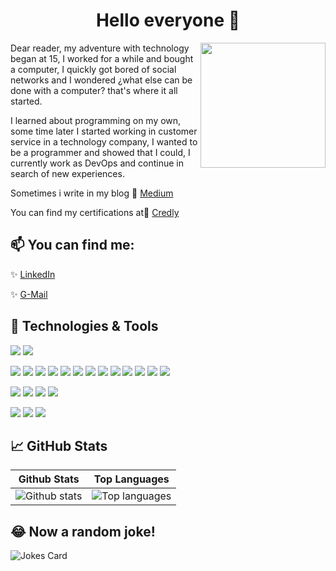 <h1 align="center"> Hello everyone 👋 </h1>

<img align='right' src='https://user-images.githubusercontent.com/5713670/87202985-820dcb80-c2b6-11ea-9f56-7ec461c497c3.gif' width='200"'>

Dear reader, my adventure with technology began at 15, I worked for a while and bought a computer, I quickly got bored of social networks and I wondered ¿what else can be done with a computer? that's where it all started.

I learned about programming on my own, some time later I started working in customer service in a technology company, I wanted to be a programmer and showed that I could, I currently work as DevOps and continue in search of new experiences. 

Sometimes i write in my blog 💬 [Medium](https://medium.com/@alan6arley)

You can find my certifications at📜 [Credly](https://www.credly.com/users/alan-arley-contreras/badges)

## 📫 You can find me: 
✨ [LinkedIn](https://www.linkedin.com/in/alan6arley/)

✨ [G-Mail](mailto:alan6arley@gmail.com?subject=[GitHub]%20Source%20ReadMe%20Profile)

## 🔧 Technologies & Tools
<!-- Icons from: https://simpleicons.org/ -->
![](https://img.shields.io/badge/OS-Windows-informational?style=flat&logo=windows&logoColor=white&color=2bbc8a)
![](https://img.shields.io/badge/OS-Linux-informational?style=flat&logo=linux&logoColor=white&color=2bbc8a)

![](https://img.shields.io/badge/Tools-Azure-informational?style=flat&logo=microsoftazure&logoColor=white&color=2bbc8a)
![](https://img.shields.io/badge/Tools-AzDevOps-informational?style=flat&logo=azuredevops&logoColor=white&color=2bbc8a)
![](https://img.shields.io/badge/Tools-AzPipelines-informational?style=flat&logo=azurepipelines&logoColor=white&color=2bbc8a)
![](https://img.shields.io/badge/Tools-GitHub-informational?style=flat&logo=github&logoColor=white&color=2bbc8a)
![](https://img.shields.io/badge/Tools-.NET-informational?style=flat&logo=dotnet&logoColor=white&color=2bbc8a)
![](https://img.shields.io/badge/Tools-Docker-informational?style=flat&logo=docker&logoColor=white&color=2bbc8a)
![](https://img.shields.io/badge/Tools-Kubernetes-informational?style=flat&logo=kubernetes&logoColor=white&color=2bbc8a)
![](https://img.shields.io/badge/Tools-Terraform-informational?style=flat&logo=terraform&logoColor=white&color=2bbc8a)
![](https://img.shields.io/badge/Tools-TeamCity-informational?style=flat&logo=teamcity&logoColor=white&color=2bbc8a)
![](https://img.shields.io/badge/Tools-Datadog-informational?style=flat&logo=datadog&logoColor=white&color=2bbc8a)
![](https://img.shields.io/badge/Tools-NewRelic-informational?style=flat&logo=newrelic&logoColor=white&color=2bbc8a)
![](https://img.shields.io/badge/Tools-VisualStudio-informational?style=flat&logo=visualstudio&logoColor=white&color=2bbc8a)
![](https://img.shields.io/badge/Tools-IIS-informational?style=flat&logo=webauthn&logoColor=white&color=2bbc8a)

![](https://img.shields.io/badge/Code-HTML-informational?style=flat&logo=html5&logoColor=white&color=2bbc8a)
![](https://img.shields.io/badge/Code-CSS-informational?style=flat&logo=css3&logoColor=white&color=2bbc8a)
![](https://img.shields.io/badge/Code-CSharp-informational?style=flat&logo=csharp&logoColor=white&color=2bbc8a)
![](https://img.shields.io/badge/Code-Angular-informational?style=flat&logo=angular&logoColor=white&color=2bbc8a)

![](https://img.shields.io/badge/Scripting-SQL-informational?style=flat&logo=microsoftsqlserver&logoColor=white&color=2bbc8a)
![](https://img.shields.io/badge/Scripting-MySQL-informational?style=flat&logo=mysql&logoColor=white&color=2bbc8a)
![](https://img.shields.io/badge/Scripting-Powershell-informational?style=flat&logo=powershell&logoColor=white&color=2bbc8a)

## &#x1f4c8; GitHub Stats
| Github Stats | Top Languages |
| --- | --- |
| ![Github stats](https://github-readme-stats.vercel.app/api?username=alan6arley&show_icons=true&theme=gotham) | ![Top languages](https://github-readme-stats.vercel.app/api/top-langs/?username=alan6arley&langs_count=10&layout=compact&theme=gotham) |

<!-- [![Readme Card](https://github-readme-stats.vercel.app/api/pin/?username=alan6arley&repo=Todo-Web)](https://github.com/alan6arley/Todo-Web) 
Used to pin repos.. use it later
-->

## 😂 Now a random joke!
![Jokes Card](https://readme-jokes.vercel.app/api)
